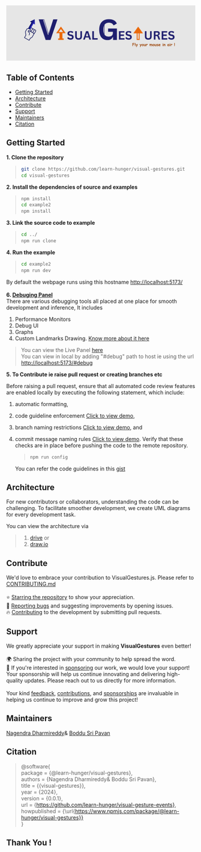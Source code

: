 ![plot](./src/assets/Banner.png)

## Table of Contents

- [Getting Started](#getting-started)
- [Architecture](#architecture)
- [Contribute](#contribute)
- [Support](#support)
- [Maintainers](#maintainers)
- [Citation](#citation)

## Getting Started

**1. Clone the repository**

> ```bash
> git clone https://github.com/learn-hunger/visual-gestures.git
> cd visual-gestures
> ```

**2. Install the dependencies of source and examples**

> ```bash
> npm install
> cd example2
> npm install
> ```

**3. Link the source code to example**

> ```bash
> cd ../
> npm run clone
> ```

**4. Run the example**

> ```bash
> cd example2
> npm run dev
> ```

By default the webpage runs using this hostname [http://localhost:5173/](http://localhost:5173/)<br/><br/>
**6. [Debuging Panel](https://drive.google.com/file/d/1MmnZ9IVeZ5S004y1gVhQKTHF6z-mhCuw/view?usp=drive_link)**<br/>
There are various debugging tools all placed at one place for smooth development and inference, It includes

1. Performance Monitors
2. Debug UI
3. Graphs
4. Custom Landmarks Drawing. [Know more about it here](https://www.npmjs.com/package/@learn-hunger/visualise-data-kit)

> You can view the Live Panel [here](https://visual-gestures.vercel.app/#debug)<br/>
> You can view in local by adding "#debug" path to host ie using the url [http://localhost:5173/#debug](http://localhost:5173/#debug) <br/>

**5. To Contribute ie raise pull request or creating branches etc** <br/>

Before raising a pull request, ensure that all automated code review features are enabled locally by executing the following statement, which include:

1. automatic formatting,
2. code guideline enforcement [Click to view demo](https://drive.google.com/file/d/1SHbX5pwxlU7bOCKYaKQsChBro3_TENQv/view?usp=drive_link),
3. branch naming restrictions [Click to view demo](https://drive.google.com/file/d/1BI_LNioRfmd7dGk1F4kAY5B51OsoEo68/view?usp=drive_link), and
4. commit message naming rules [Click to view demo](https://drive.google.com/file/d/1BI_LNioRfmd7dGk1F4kAY5B51OsoEo68/view?usp=drive_link).
   Verify that these checks are in place before pushing the code to the remote repository.

   > ```bash
   > npm run config
   > ```

   You can refer the code guidelines in this [gist](https://gist.github.com/pvscreations/326dca1b7f4665c831234dc0e60713e8)<br/>

## Architecture

For new contributors or collaborators, understanding the code can be challenging. To facilitate smoother development, we create UML diagrams for every development task.

You can view the architecture via

> 1. [drive](https://drive.google.com/file/d/10X_ZtTe-baZZelIYLQuHwS-8FZwOnWE2/view?usp=sharing) or
> 2. [draw.io](https://app.diagrams.net/#G10X_ZtTe-baZZelIYLQuHwS-8FZwOnWE2#%7B%22pageId%22%3A%22c4acf3e9-155e-7222-9cf6-157b1a14988f%22%7D)

## Contribute

We'd love to embrace your contribution to VisualGestures.js. Please refer to <a href="https://github.com/learn-hunger/visual-gesture-events/blob/main/CONTRIBUTING.md">CONTRIBUTING.md</a>
<br><br>
⭐ [Starring the repository](https://github.com/learn-hunger/visual-gesture-events) to show your appreciation. <br>
🐛 [Reporting bugs](https://github.com/learn-hunger/visual-gesture-events/issues) and suggesting improvements by opening issues. <br>
🔥 [Contributing](https://github.com/learn-hunger/visual-gesture-events/blob/main/CONTRIBUTING.md) to the development by submitting pull requests. <br>

## Support

We greatly appreciate your support in making <b>VisualGestures</b> even better!
<br> <br>
🌍 Sharing the project with your community to help spread the word. <br>
💼 If you're interested in [sponsoring](https://github.com/sponsors/learn-hunger) our work, we would love your support! Your sponsorship will help us continue innovating and delivering high-quality updates. Please reach out to us directly for more information. <br><br>
Your kind [feedback](https://github.com/learn-hunger/visual-gesture-events/issues), [contributions](https://github.com/learn-hunger/visual-gesture-events/blob/main/CONTRIBUTING.md), and [sponsorships](https://github.com/sponsors/learn-hunger) are invaluable in helping us continue to improve and grow this project!

## Maintainers

<a href="https://www.linkedin.com/in/nagendra-dharmireddi-27a4651b1/">Nagendra Dharmireddy</a>& <a href= "https://www.linkedin.com/in/boddusripavan/"> Boddu Sri Pavan </a>

## Citation

> @software{ <br/>
> package = {@learn-hunger/visual-gestures}, <br/>
> authors = {Nagendra Dharmireddy& Boddu Sri Pavan}, <br/>
> title = {{visual-gestures}}, <br/>
> year = {2024}, <br/>
> version = {0.0.1}, <br/>
> url = {https://github.com/learn-hunger/visual-gesture-events}, <br/>
> howpublished = {\url{https://www.npmjs.com/package/@learn-hunger/visual-gestures}} <br/>
> }

## Thank You !

